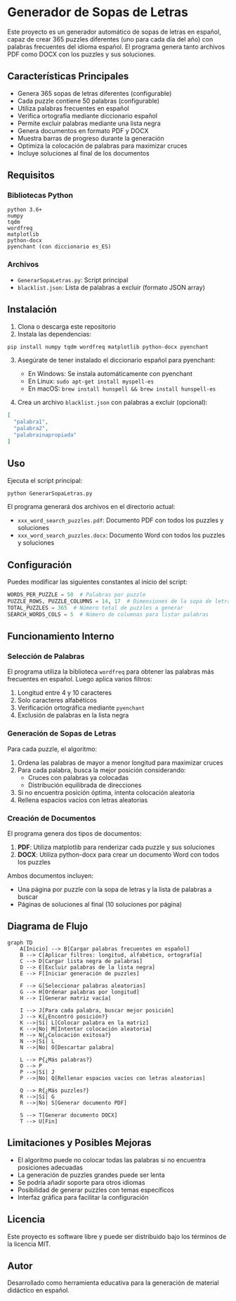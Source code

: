 # Generador de Sopas de Letras

Este proyecto es un generador automático de sopas de letras en español, capaz de crear 365 puzzles diferentes (uno para cada día del año) con palabras frecuentes del idioma español. El programa genera tanto archivos PDF como DOCX con los puzzles y sus soluciones.

## Características Principales

- Genera 365 sopas de letras diferentes (configurable)
- Cada puzzle contiene 50 palabras (configurable)
- Utiliza palabras frecuentes en español
- Verifica ortografía mediante diccionario español
- Permite excluir palabras mediante una lista negra
- Genera documentos en formato PDF y DOCX
- Muestra barras de progreso durante la generación
- Optimiza la colocación de palabras para maximizar cruces
- Incluye soluciones al final de los documentos

## Requisitos

### Bibliotecas Python

```
python 3.6+
numpy
tqdm
wordfreq
matplotlib
python-docx
pyenchant (con diccionario es_ES)
```

### Archivos

- `GenerarSopaLetras.py`: Script principal
- `blacklist.json`: Lista de palabras a excluir (formato JSON array)

## Instalación

1. Clona o descarga este repositorio
2. Instala las dependencias:

```bash
pip install numpy tqdm wordfreq matplotlib python-docx pyenchant
```

3. Asegúrate de tener instalado el diccionario español para pyenchant:
   - En Windows: Se instala automáticamente con pyenchant
   - En Linux: `sudo apt-get install myspell-es`
   - En macOS: `brew install hunspell && brew install hunspell-es`

4. Crea un archivo `blacklist.json` con palabras a excluir (opcional):

```json
[
  "palabra1",
  "palabra2",
  "palabrainapropiada"
]
```

## Uso

Ejecuta el script principal:

```bash
python GenerarSopaLetras.py
```

El programa generará dos archivos en el directorio actual:
- `xxx_word_search_puzzles.pdf`: Documento PDF con todos los puzzles y soluciones
- `xxx_word_search_puzzles.docx`: Documento Word con todos los puzzles y soluciones

## Configuración

Puedes modificar las siguientes constantes al inicio del script:

```python
WORDS_PER_PUZZLE = 50  # Palabras por puzzle
PUZZLE_ROWS, PUZZLE_COLUMNS = 14, 17  # Dimensiones de la sopa de letras
TOTAL_PUZZLES = 365  # Número total de puzzles a generar
SEARCH_WORDS_COLS = 5  # Número de columnas para listar palabras
```

## Funcionamiento Interno

### Selección de Palabras

El programa utiliza la biblioteca `wordfreq` para obtener las palabras más frecuentes en español. Luego aplica varios filtros:

1. Longitud entre 4 y 10 caracteres
2. Solo caracteres alfabéticos
3. Verificación ortográfica mediante `pyenchant`
4. Exclusión de palabras en la lista negra

### Generación de Sopas de Letras

Para cada puzzle, el algoritmo:

1. Ordena las palabras de mayor a menor longitud para maximizar cruces
2. Para cada palabra, busca la mejor posición considerando:
   - Cruces con palabras ya colocadas
   - Distribución equilibrada de direcciones
3. Si no encuentra posición óptima, intenta colocación aleatoria
4. Rellena espacios vacíos con letras aleatorias

### Creación de Documentos

El programa genera dos tipos de documentos:

1. **PDF**: Utiliza matplotlib para renderizar cada puzzle y sus soluciones
2. **DOCX**: Utiliza python-docx para crear un documento Word con todos los puzzles

Ambos documentos incluyen:
- Una página por puzzle con la sopa de letras y la lista de palabras a buscar
- Páginas de soluciones al final (10 soluciones por página)

## Diagrama de Flujo

```mermaid
graph TD
    A[Inicio] --> B[Cargar palabras frecuentes en español]
    B --> C[Aplicar filtros: longitud, alfabético, ortografía]
    C --> D[Cargar lista negra de palabras]
    D --> E[Excluir palabras de la lista negra]
    E --> F[Iniciar generación de puzzles]
    
    F --> G[Seleccionar palabras aleatorias]
    G --> H[Ordenar palabras por longitud]
    H --> I[Generar matriz vacía]
    
    I --> J[Para cada palabra, buscar mejor posición]
    J --> K{¿Encontró posición?}
    K -->|Sí| L[Colocar palabra en la matriz]
    K -->|No| M[Intentar colocación aleatoria]
    M --> N{¿Colocación exitosa?}
    N -->|Sí| L
    N -->|No| O[Descartar palabra]
    
    L --> P{¿Más palabras?}
    O --> P
    P -->|Sí| J
    P -->|No| Q[Rellenar espacios vacíos con letras aleatorias]
    
    Q --> R{¿Más puzzles?}
    R -->|Sí| G
    R -->|No| S[Generar documento PDF]
    
    S --> T[Generar documento DOCX]
    T --> U[Fin]
```

## Limitaciones y Posibles Mejoras

- El algoritmo puede no colocar todas las palabras si no encuentra posiciones adecuadas
- La generación de puzzles grandes puede ser lenta
- Se podría añadir soporte para otros idiomas
- Posibilidad de generar puzzles con temas específicos
- Interfaz gráfica para facilitar la configuración

## Licencia

Este proyecto es software libre y puede ser distribuido bajo los términos de la licencia MIT.

## Autor

Desarrollado como herramienta educativa para la generación de material didáctico en español.